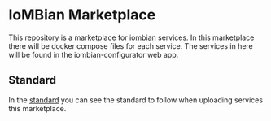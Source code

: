 # IoMBian Marketplace

This repository is a marketplace for [iombian](https://github.com/Tknika/iombian) services.
In this marketplace there will be docker compose files for each service.
The services in here will be found in the iombian-configurator web app.

## Standard

In the [standard](standard.md) you can see the standard to follow when uploading services this marketplace.
